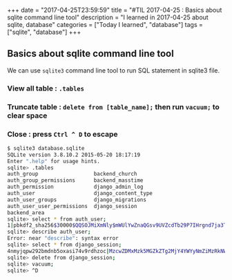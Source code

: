 +++
date = "2017-04-25T23:59:59"
title = "#TIL 2017-04-25 : Basics about sqlite command line tool"
description = "I learned in 2017-04-25 about sqlite, database"
categories = ["Today I learned", "database"]
tags = ["sqlite", "database"]
+++



## Basics about sqlite command line tool

We can use `sqlite3` command line tool to run SQL statement in sqlite3 file.

### View all table : `.tables`
### Truncate table : `delete from [table_name];` then run `vacuum;` to clear space
### Close : press `Ctrl ^ D` to escape

```bash
$ sqlite3 database.sqlite
SQLite version 3.8.10.2 2015-05-20 18:17:19
Enter ".help" for usage hints.
sqlite> .tables
auth_group                  backend_church
auth_group_permissions      backend_masstime
auth_permission             django_admin_log
auth_user                   django_content_type
auth_user_groups            django_migrations
auth_user_user_permissions  django_session
backend_area
sqlite> select * from auth_user;
1|pbkdf2_sha256$30000$QQSOJMiXmNly$mWUlYwZnaQGsv9UVZcdTb29P7IHrgnd7ja3T/uwFqvw=|2017-03-25 15:06:40.528549|1|||hi@khanhicetea.com|1|1|2017-03-25 15:06:23.822489|admin
sqlite> describe auth_user;
Error: near "describe": syntax error
sqlite> select * from django_session;
4nmyjqpw292bmdnb5oxasi74v9rdhzoc|MzcwZDMxMzk5MGZkZTg2MjY4YWYyNmZiMzRkNWQwOTVjYzczODk5OTp7Il9hdXRoX3VzZXJfaGFzaCI6IjhlZTZjM2NhOGJjNWU4ODU0ZGE3NTYzYmQ4M2FkYzA0MGI4NTI4NzgiLCJfYXV0aF91c2VyX2JhY2tlbmQiOiJkamFuZ28uY29udHJpYi5hdXRoLmJhY2tlbmRzLk1vZGVsQmFja2VuZCIsIl9hdXRoX3VzZXJfaWQiOiIxIn0=|2017-04-08 15:06:40.530786
sqlite> delete from django_session;
sqlite> vacuum;
sqlite> ^D
```
